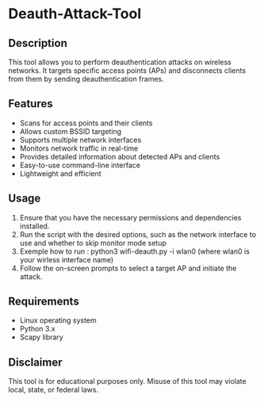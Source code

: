 # Deauth-Attack-Tool


## Description
This tool allows you to perform deauthentication attacks on wireless networks. It targets specific access points (APs) and disconnects clients from them by sending deauthentication frames.

## Features
- Scans for access points and their clients
- Allows custom BSSID targeting
- Supports multiple network interfaces
- Monitors network traffic in real-time
- Provides detailed information about detected APs and clients
- Easy-to-use command-line interface
- Lightweight and efficient

## Usage
1. Ensure that you have the necessary permissions and dependencies installed.
2. Run the script with the desired options, such as the network interface to use and whether to skip monitor mode setup
3. Exemple how to run : python3 wifi-deauth.py -i wlan0 (where wlan0 is your wirless interface name)
4. Follow the on-screen prompts to select a target AP and initiate the attack.



## Requirements
- Linux operating system
- Python 3.x
- Scapy library

## Disclaimer
This tool is for educational purposes only. Misuse of this tool may violate local, state, or federal laws.


